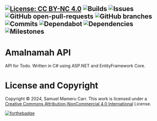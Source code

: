 [![License: CC BY-NC 4.0](https://img.shields.io/badge/License-CC_BY--NC_4.0-lightblue.svg)](https://creativecommons.org/licenses/by-nc/4.0/)
![Builds](https://img.shields.io/github/actions/workflow/status/mameru-carr/amalnamah-api/main_amalnamah-api.yml)
![Issues](https://badgen.net/github/open-issues/mameru-carr/amalnamah-api)
![GitHub open-pull-requests](https://badgen.net/github/open-prs/mameru-carr/amalnamah-api)
![GitHub branches](https://badgen.net/github/branches/mameru-carr/amalnamah-api)
![Commits](https://badgen.net/github/commits/mameru-carr/mameru-carr)
![Dependabot](https://badgen.net/github/dependabot/mameru-carr/amalnamah-api)
![Dependencies](https://img.shields.io/librariesio/github/mameru-carr/amalnamah-api)
![Milestones](https://badgen.net/github/milestones/mameru-carr/amalnamah-api/1)
---
# Amalnamah API

API for Todo. Written in C# using ASP.NET and EntityFramework Core.

# License and Copyright
Copyright &copy; 2024, Samuel Mameru Carr.
This work is licensed under a [Creative Commons  Attribution-NonCommercial 4.0 International](https://creativecommons.org/licenses/by-nc/4.0/) License.

[![forthebadge](https://forthebadge.com/images/featured/featured-built-with-love.svg)](https://forthebadge.com)
